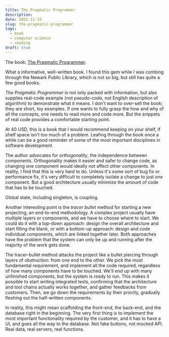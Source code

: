 ```yaml
---
title: The Pragmatic Programmer 
description: 
date: 2022-11-15
slug: the-pragmatic-programmer
tags:
  - book
  - computer science
  - reading
draft: true
---
```


The book: [The Pragmatic Programmer](https://pragprog.com/titles/tpp20/the-pragmatic-programmer-20th-anniversary-edition/).

What a informative, well-written book. I found this gem while I was combing through the Newark Public Library, which is not so big, but still has quite a few good books. 

_The Pragmatic Programmer_ is not only packed with information, but also supplies real-code example (not pseudo-code, not English description of algorithm) to demonstrate what it means. I don't want to over-sell the book; they are short, toy examples. If one wants to fully grasp the how and why of all the concepts, one needs to read more and code more. But the snippets of real code provides a comfortable starting point.

At 40 USD, this is a book that I would recommend keeping on your shelf, if shelf space isn't too much of a problem. Leafing through the book once a while can be a good reminder of some of the most important disciplines in software development.

The author advocates for _orthogonality_, the independence between components. Orthogonality makes it easier and safer to change code, as changing one component would ideally not affect other components. In reality, I find that this is very hard to do. Unless it's some sort of bug fix or performance fix, it's very difficult to completely isolate a change to just _one_ component. But a good architecture usually minimize the amount of code that has to be touched.

Global state, including singleton, is coupling. 

Another interesting point is the _tracer bullet_ method for starting a new projecting, an end-to-end methodology. A complex project usually have multiple layers or components, and we have to choose where to start. We could do it with a top-down approach: design the overall architecture and start filling the blank, or with a bottom-up approach: design and code individual components, which are linked together later. Both approaches have the problem that the system can only be up and running after the majority of the work gets done. 

The tracer-bullet method attacks the project like a bullet piercing through layers of obstruction: from one end to the other. We pick the most fundamental requirement, and implement all the code required, regardless of how many components have to be touched. We'll end up with many unfinished components, but the system is ready to run. This makes it possible to start writing integrated tests, confirming that the architecture and tool chains actually works together, and gather feedbacks from customers. Then, we go down the requirements by their priority, gradually fleshing out the half-written components. 

In reality, this might mean scaffolding the front-end, the back-end, and the database right in the beginning. The very first thing is to implement the most important functionality required by the customer, and it has to have a UI, and goes all the way to the database. Not fake buttons, not mocked API. Real data, real servers, real functions.





